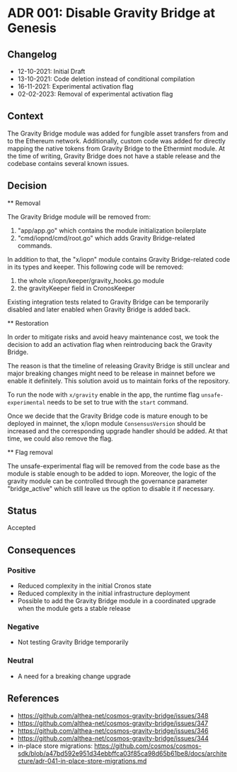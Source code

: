 # ADR 001: Disable Gravity Bridge at Genesis

## Changelog
* 12-10-2021: Initial Draft
* 13-10-2021: Code deletion instead of conditional compilation
* 16-11-2021: Experimental activation flag
* 02-02-2023: Removal of experimental activation flag

## Context

The Gravity Bridge module was added for fungible asset transfers from and to the Ethereum network.
Additionally, custom code was added for directly mapping the native tokens from Gravity Bridge
to the Ethermint module. At the time of writing, Gravity Bridge does not have a stable release
and the codebase contains several known issues.

## Decision

** Removal

The Gravity Bridge module will be removed from:
1. "app/app.go" which contains the module initialization boilerplate
2. "cmd/iopnd/cmd/root.go" which adds Gravity Bridge-related commands.

In addition to that, the "x/iopn" module contains Gravity Bridge-related code in its types and keeper. This following code will be removed:
1. the whole x/iopn/keeper/gravity_hooks.go module
2. the gravityKeeper field in CronosKeeper

Existing integration tests related to Gravity Bridge can be temporarily disabled and later enabled when Gravity Bridge is added back.

** Restoration 

In order to mitigate risks and avoid heavy maintenance cost, we took the decision to add an activation flag when reintroducing back the Gravity Bridge.

The reason is that the timeline of releasing Gravity Bridge is still unclear and major breaking changes might need to be release in mainnet before we enable it definitely. This solution avoid us to maintain forks of the repository.

To run the node with `x/gravity` enable in the app, the runtime flag `unsafe-experimental` needs to be set to true with the `start` command.

Once we decide that the Gravity Bridge code is mature enough to be deployed in mainnet, the x/iopn module `ConsensusVersion` should be increased and the corresponding upgrade handler should be added. At that time, we could also remove the flag.

** Flag removal

The unsafe-experimental flag will be removed from the code base as the module is stable enough to be added to iopn. Moreover, the logic of the gravity module can be controlled through the governance parameter "bridge_active" which still leave us the option to disable it if necessary.


## Status

Accepted

## Consequences

### Positive
* Reduced complexity in the initial Cronos state
* Reduced complexity in the initial infrastructure deployment 
* Possible to add the Gravity Bridge module in a coordinated upgrade when the module gets a stable release

### Negative
* Not testing Gravity Bridge temporarily

### Neutral
* A need for a breaking change upgrade

## References

* https://github.com/althea-net/cosmos-gravity-bridge/issues/348
* https://github.com/althea-net/cosmos-gravity-bridge/issues/347
* https://github.com/althea-net/cosmos-gravity-bridge/issues/346
* https://github.com/althea-net/cosmos-gravity-bridge/issues/344
* in-place store migrations: https://github.com/cosmos/cosmos-sdk/blob/a47bd592e951d34ebbffca03f85ca98d65b61be8/docs/architecture/adr-041-in-place-store-migrations.md 